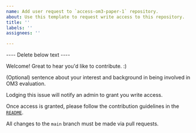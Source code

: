```yaml
---
name: Add user request to `access-om3-paper-1` repository.
about: Use this template to request write access to this repository.
title: ''
labels: ''
assignees: ''

---
```


---- Delete below text ---- 

Welcome! Great to hear you'd like to contribute. :)

(Optional) sentence about your interest and background in being involved in OM3 evaluation.

Lodging this issue will notify an admin to grant you write access. 

Once access is granted, please follow the contribution guidelines in the [`README`](https://github.com/ACCESS-Community-Hub/access-om3-paper-1).  

All changes to the `main` branch must be made via pull requests.

